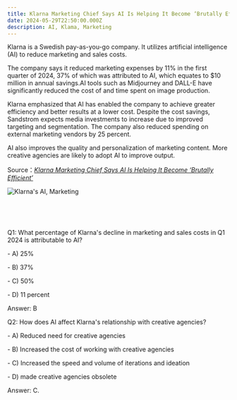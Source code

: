 ```yaml
---
title: Klarna Marketing Chief Says AI Is Helping It Become ‘Brutally Efficient’
date: 2024-05-29T22:50:00.000Z
description: AI, Klama, Marketing
---
```

Klarna is a Swedish pay-as-you-go company. It utilizes artificial intelligence (AI) to reduce marketing and sales costs.

The company says it reduced marketing expenses by 11% in the first quarter of 2024, 37% of which was attributed to AI, which equates to $10 million in annual savings.AI tools such as Midjourney and DALL-E have significantly reduced the cost of and time spent on image production.

Klarna emphasized that AI has enabled the company to achieve greater efficiency and better results at a lower cost. Despite the cost savings, Sandstrom expects media investments to increase due to improved targeting and segmentation. The company also reduced spending on external marketing vendors by 25 percent.

AI also improves the quality and personalization of marketing content. More creative agencies are likely to adopt AI to improve output.  

Source：*[Klarna Marketing Chief Says AI Is Helping It Become ‘Brutally Efficient’ ](https://www.wsj.com/articles/klarna-marketing-chief-says-ai-is-helping-it-become-brutally-efficient-4ad388d3)*

![Klarna's AI, Marketing](/img/klarna‘s-ai.png "AI is helping the financial technology company do more in less time")

![]()

![]()

\
\
⁤Q1: What percentage of Klarna's decline in marketing and sales costs in Q1 2024 is attributable to AI? ⁤

⁤- A) 25% ⁤

⁤- B) 37% ⁤

⁤- C) 50% ⁤

⁤- D) 11 percent ⁤

⁤Answer: B ⁤

⁤Q2: How does AI affect Klarna's relationship with creative agencies? ⁤

⁤- A) Reduced need for creative agencies ⁤

⁤- B) Increased the cost of working with creative agencies ⁤

⁤- C) Increased the speed and volume of iterations and ideation ⁤

⁤- D) made creative agencies obsolete ⁤

⁤Answer: C.
